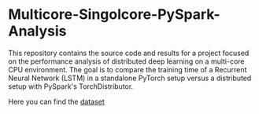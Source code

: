 # Multicore-Singolcore-PySpark-Analysis
This repository contains the source code and results for a project focused on the performance analysis of distributed deep learning on a multi-core CPU environment. The goal is to compare the training time of a Recurrent Neural Network (LSTM) in a standalone PyTorch setup versus a distributed setup with PySpark's TorchDistributor.

Here you can find the [dataset](https://www.kaggle.com/datasets/andrewmvd/sp-500-stocks)
